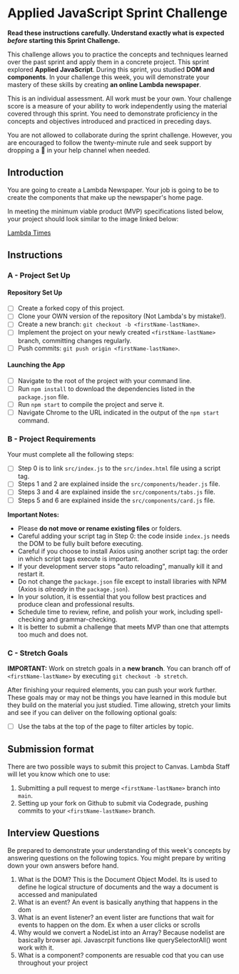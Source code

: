 # Applied JavaScript Sprint Challenge

**Read these instructions carefully. Understand exactly what is expected _before_ starting this Sprint Challenge.**

This challenge allows you to practice the concepts and techniques learned over the past sprint and apply them in a concrete project. This sprint explored **Applied JavaScript**. During this sprint, you studied **DOM and components**. In your challenge this week, you will demonstrate your mastery of these skills by creating **an online Lambda newspaper**.

This is an individual assessment. All work must be your own. Your challenge score is a measure of your ability to work independently using the material covered through this sprint. You need to demonstrate proficiency in the concepts and objectives introduced and practiced in preceding days.

You are not allowed to collaborate during the sprint challenge. However, you are encouraged to follow the twenty-minute rule and seek support by dropping a :wave: in your help channel when needed.

## Introduction

You are going to create a Lambda Newspaper. Your job is going to be to create the components that make up the newspaper's home page.

In meeting the minimum viable product (MVP) specifications listed below, your project should look similar to the image linked below:

[Lambda Times](https://tk-assets.lambdaschool.com/cac4803c-6e8f-4846-be0e-b20d82a34a73_lambda-times.png)

## Instructions

### A - Project Set Up

#### Repository Set Up

-   [ ] Create a forked copy of this project.
-   [ ] Clone your OWN version of the repository (Not Lambda's by mistake!).
-   [ ] Create a new branch: `git checkout -b <firstName-lastName>`.
-   [ ] Implement the project on your newly created `<firstName-lastName>` branch, committing changes regularly.
-   [ ] Push commits: `git push origin <firstName-lastName>`.

#### Launching the App

-   [ ] Navigate to the root of the project with your command line.
-   [ ] Run `npm install` to download the dependencies listed in the `package.json` file.
-   [ ] Run `npm start` to compile the project and serve it.
-   [ ] Navigate Chrome to the URL indicated in the output of the `npm start` command.

### B - Project Requirements

Your must complete all the following steps:

-   [ ] Step 0 is to link `src/index.js` to the `src/index.html` file using a script tag.
-   [ ] Steps 1 and 2 are explained inside the `src/components/header.js` file.
-   [ ] Steps 3 and 4 are explained inside the `src/components/tabs.js` file.
-   [ ] Steps 5 and 6 are explained inside the `src/components/card.js` file.

**Important Notes:**

-   Please **do not move or rename existing files** or folders.
-   Careful adding your script tag in Step 0: the code inside `index.js` needs the DOM to be fully built before executing.
-   Careful if you choose to install Axios using another script tag: the order in which script tags execute is important.
-   If your development server stops "auto reloading", manually kill it and restart it.
-   Do not change the `package.json` file except to install libraries with NPM (Axios is _already_ in the `package.json`).
-   In your solution, it is essential that you follow best practices and produce clean and professional results.
-   Schedule time to review, refine, and polish your work, including spell-checking and grammar-checking.
-   It is better to submit a challenge that meets MVP than one that attempts too much and does not.

### C - Stretch Goals

**IMPORTANT:** Work on stretch goals in a **new branch**. You can branch off of `<firstName-lastName>` by executing `git checkout -b stretch`.

After finishing your required elements, you can push your work further. These goals may or may not be things you have learned in this module but they build on the material you just studied. Time allowing, stretch your limits and see if you can deliver on the following optional goals:

-   [ ] Use the tabs at the top of the page to filter articles by topic.

## Submission format

There are two possible ways to submit this project to Canvas. Lambda Staff will let you know which one to use:

1. Submitting a pull request to merge `<firstName-lastName>` branch into `main`.
2. Setting up your fork on Github to submit via Codegrade, pushing commits to your `<firstName-lastName>` branch.

## Interview Questions

Be prepared to demonstrate your understanding of this week's concepts by answering questions on the following topics. You might prepare by writing down your own answers before hand.

1. What is the DOM? This is the Document Object Model. Its is used to define he logical structure of documents and the way a document is accessed and manipulated
2. What is an event? An event is basically anything that happens in the dom
3. What is an event listener? an event lister are functions that wait for events to happen on the dom. Ex when a user clicks or scrolls
4. Why would we convert a NodeList into an Array? Because nodelist are basically browser api. Javascrpit functions like querySelectorAll() wont work with it.
5. What is a component? components are resuable cod that you can use throughout your project
